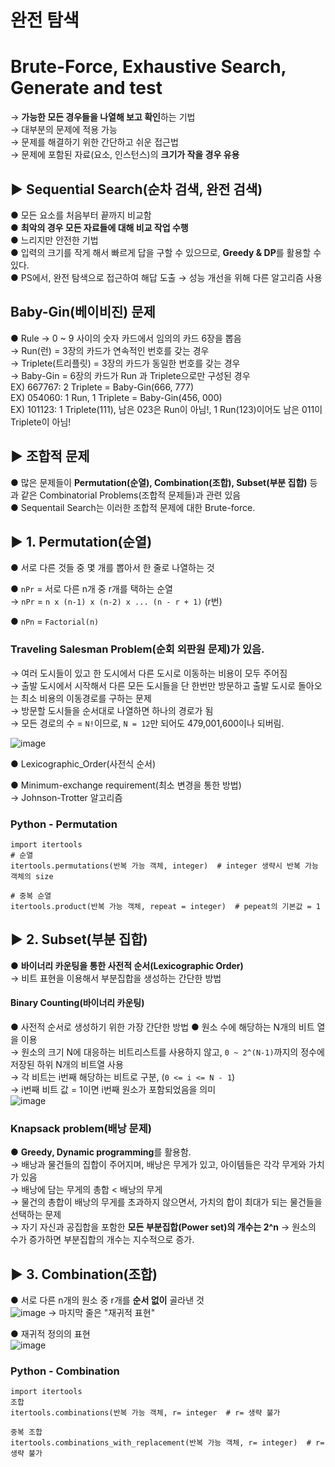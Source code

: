 # 완전 탐색
# Brute-Force, Exhaustive Search, Generate and test
→ **가능한 모든 경우들을 나열해 보고 확인**하는 기법  
→ 대부분의 문제에 적용 가능  
→ 문제를 해결하기 위한 간단하고 쉬운 접근법  
→ 문제에 포함된 자료(요소, 인스턴스)의 **크기가 작을 경우 유용**  

## ▶ Sequential Search(순차 검색, 완전 검색)
● 모든 요소를 처음부터 끝까지 비교함  
● **최악의 경우 모든 자료들에 대해 비교 작업 수행**  
● 느리지만 안전한 기법  
● 입력의 크기를 작게 해서 빠르게 답을 구할 수 있으므로, **Greedy & DP**를 활용할 수 있다.  
● PS에서, 완전 탐색으로 접근하여 해답 도출 → 성능 개선을 위해 다른 알고리즘 사용  

## Baby-Gin(베이비진) 문제
● Rule
  → 0 ~ 9 사이의 숫자 카드에서 임의의 카드 6장을 뽑음  
  → Run(런) = 3장의 카드가 연속적인 번호를 갖는 경우   
  → Triplete(트리플릿) = 3장의 카드가 동일한 번호를 갖는 경우  
  → Baby-Gin = 6장의 카드가 Run 과 Triplete으로만 구성된 경우  
  EX) 667767: 2 Triplete = Baby-Gin(666, 777)    
  EX) 054060: 1 Run, 1 Triplete = Baby-Gin(456, 000)  
  EX) 101123: 1 Triplete(111), 남은 023은 Run이 아님!, 1 Run(123)이어도 남은 011이 Triplete이 아님!    

## ▶ 조합적 문제
● 많은 문제들이 **Permutation(순열), Combination(조합), Subset(부분 집합)** 등과 같은 Combinatorial Problems(조합적 문제들)과 관련 있음  
● Sequentail Search는 이러한 조합적 문제에 대한 Brute-force.  

## ▶ 1. Permutation(순열)
● 서로 다른 것들 중 몇 개를 뽑아서 한 줄로 나열하는 것  

● `nPr` = 서로 다른 n개 중 r개를 택하는 순열  
  → `nPr` = `n x (n-1) x (n-2) x ... (n - r + 1)` (r번)  

● `nPn` = `Factorial(n)`  

### **Traveling Salesman Problem**(순회 외판원 문제)가 있음.  
  → 여러 도시들이 있고 한 도시에서 다른 도시로 이동하는 비용이 모두 주어짐  
  → 출발 도시에서 시작해서 다른 모든 도시들을 단 한번만 방문하고 출발 도시로 돌아오는 최소 비용의 이동경로를 구하는 문제  
  → 방문할 도시들을 순서대로 나열하면 하나의 경로가 됨  
  → 모든 경로의 수 = `N!`이므로, `N = 12`만 되어도 479,001,600이나 되버림.    

![image](https://user-images.githubusercontent.com/33312417/232734924-e39dce3f-c080-4b2b-9136-9c03092996af.png)


● Lexicographic_Order(사전식 순서)  

● Minimum-exchange requirement(최소 변경을 통한 방법)  
→ Johnson-Trotter 알고리즘  

### Python - Permutation
`import itertools`  
`# 순열`  
`itertools.permutations(반복 가능 객체, integer)  # integer 생략시 반복 가능 객체의 size`  
  
`# 중복 순열`  
`itertools.product(반복 가능 객체, repeat = integer)  # pepeat의 기본값 = 1`  


## ▶ 2. Subset(부분 집합)
● **바이너리 카운팅을 통한 사전적 순서(Lexicographic Order)**    
  → 비트 표현을 이용해서 부분집합을 생성하는 간단한 방법  
#### Binary Counting(바이너리 카운팅)  
● 사전적 순서로 생성하기 위한 가장 간단한 방법
● 원소 수에 해당하는 N개의 비트 열을 이용  
  → 원소의 크기 N에 대응하는 비트리스트를 사용하지 않고, `0 ~ 2^(N-1)`까지의 정수에 저장된 하위 N개의 비트열 사용  
  → 각 비트는 i번째 해당하는 비트로 구분, (`0 <= i <= N - 1`)  
  → i번째 비트 값 = 1이면 i번째 원소가 포함되었음을 의미  
  ![image](https://user-images.githubusercontent.com/33312417/232743139-7c60da5e-fd98-41fd-8e73-29aed00b3eeb.png)


  
### Knapsack problem(배낭 문제)    
● **Greedy, Dynamic programming**를 활용함.  
  → 배낭과 물건들의 집합이 주어지며, 배낭은 무게가 있고, 아이템들은 각각 무게와 가치가 있음  
  → 배낭에 담는 무게의 총합 < 배낭의 무게  
  → 물건의 총합이 배낭의 무게를 초과하지 않으면서, 가치의 합이 최대가 되는 물건들을 선택하는 문제  
  → 자기 자신과 공집합을 포함한 **모든 부분집합(Power set)의 개수는 2^n**
  → 원소의 수가 증가하면 부분집합의 개수는 지수적으로 증가.  
    
## ▶ 3. Combination(조합)
● 서로 다른 n개의 원소 중 r개를 **순서 없이** 골라낸 것  
![image](https://user-images.githubusercontent.com/33312417/232743498-d3f76291-e43e-46e1-8a5e-6b526d534c91.png)
→ 마지막 줄은 "재귀적 표현"  

● 재귀적 정의의 표현  
![image](https://user-images.githubusercontent.com/33312417/232744191-ec867d93-deae-478e-83f2-25c7b4e17298.png)


### Python - Combination
`import itertools`  
`조합`  
`itertools.combinations(반복 가능 객체, r= integer  # r= 생략 불가`  
  
`중복 조합`  
`itertools.combinations_with_replacement(반복 가능 객체, r= integer)  # r= 생략 불가`  



  
